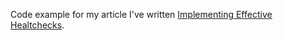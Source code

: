  Code example for my article I've written 
  [Implementing Effective Healtchecks](https://www.gungorugur.com/posts/2020-18-04_implementing_effective_healthcheck/).